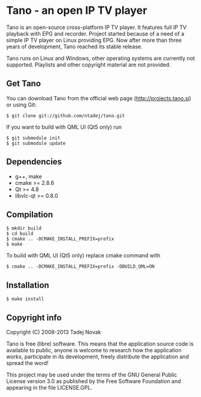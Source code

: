 Tano - an open IP TV player
====================================
Tano is an open-source cross-platform IP TV player. It features
full IP TV playback with EPG and recorder. Project started
because of a need of a simple IP TV player on Linux providing EPG.
Now after more than three years of development, Tano reached its
stable release.

Tano runs on Linux and Windows,
other operating systems are currently not supported.
Playlists and other copyright material are not provided.


Get Tano
--------
You can download Tano from the official web page
(http://projects.tano.si) or using Git:

    $ git clone git://github.com/ntadej/tano.git

If you want to build with QML UI (Qt5 only) run

    $ git submodule init
    $ git submodule update


Dependencies
------------
- g++, make
- cmake >= 2.8.6
- Qt >= 4.8
- libvlc-qt >= 0.8.0


Compilation
-----------
    $ mkdir build
    $ cd build
    $ cmake .. -DCMAKE_INSTALL_PREFIX=prefix
    $ make

To build with QML UI (Qt5 only) replace cmake command with

    $ cmake .. -DCMAKE_INSTALL_PREFIX=prefix -DBUILD_QML=ON


Installation
------------
    $ make install


Copyright info
--------------
Copyright (C) 2008-2013 Tadej Novak

Tano is free (libre) software. This means that the application
source code is available to public, anyone is welcome to research
how the application works, participate in its development, freely
distribute the application and spread the word!

This project may be used under the terms of the
GNU General Public License version 3.0 as published by the
Free Software Foundation and appearing in the file LICENSE.GPL.
